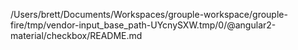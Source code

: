 /Users/brett/Documents/Workspaces/grouple-workspace/grouple-fire/tmp/vendor-input_base_path-UYcnySXW.tmp/0/@angular2-material/checkbox/README.md